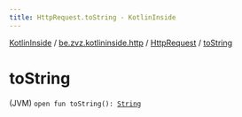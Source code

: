 ```yaml
---
title: HttpRequest.toString - KotlinInside
---
```


[KotlinInside](../../index.html) / [be.zvz.kotlininside.http](../index.html) / [HttpRequest](index.html) / [toString](./to-string.html)

# toString

(JVM) `open fun toString(): `[`String`](https://kotlinlang.org/api/latest/jvm/stdlib/kotlin/-string/index.html)